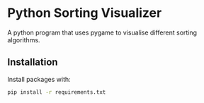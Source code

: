 # Python Sorting Visualizer

A python program that uses pygame to visualise different sorting algorithms.

## Installation

Install packages with:

```bash
pip install -r requirements.txt
```
